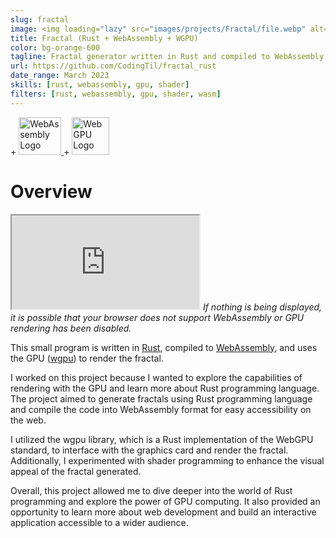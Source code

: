 ```yaml
---
slug: fractal
image: <img loading="lazy" src="images/projects/Fractal/file.webp" alt="Fractal"/>
title: Fractal (Rust + WebAssembly + WGPU)
color: bg-orange-600
tagline: Fractal generator written in Rust and compiled to WebAssembly
url: https://github.com/CodingTil/fractal_rust
date_range: March 2023
skills: [rust, webassembly, gpu, shader]
filters: [rust, webassembly, gpu, shader, wasm]
---
```

<div class="flex items-center justify-center">
	<a href="https://www.rust-lang.org/">
		<i class="text-foreground-primary fa-brands fa-rust" style="font-size: 60px;"></i>
	</a>
	<span class="mx-2 text-2xl">+</span>
	<a href="https://www.rust-lang.org/what/wasm">
		<img width="68px" height="60px" alt="WebAssembly Logo" src="https://upload.wikimedia.org/wikipedia/commons/thumb/1/1f/WebAssembly_Logo.svg/68px-WebAssembly_Logo.svg.png?useskin=vector">
	</a>
	<span class="mx-2 text-2xl">+</span>
	<a href="https://wgpu.rs/">
		<img src="https://wgpu.rs/logo.min.svg" width="60px" alt="WebGPU Logo">
	</a>
</div>

# Overview
<iframe src="http://192.168.178.33:8080/public/project_code/fractal/index.html" title="Fractal" class="w-full p-2.5 pointer-events-none" style="aspect-ratio: 16 / 9"></iframe>
<i>If nothing is being displayed, it is possible that your browser does not support WebAssembly or GPU rendering has been disabled.</i>

This small program is written in [Rust](https://www.rust-lang.org/), compiled to [WebAssembly](https://webassembly.org/), and uses the GPU ([wgpu](https://wgpu.rs/)) to render the fractal.

I worked on this project because I wanted to explore the capabilities of rendering with the GPU and learn more about Rust programming language. The project aimed to generate fractals using Rust programming language and compile the code into WebAssembly format for easy accessibility on the web.

I utilized the wgpu library, which is a Rust implementation of the WebGPU standard, to interface with the graphics card and render the fractal. Additionally, I experimented with shader programming to enhance the visual appeal of the fractal generated.

Overall, this project allowed me to dive deeper into the world of Rust programming and explore the power of GPU computing. It also provided an opportunity to learn more about web development and build an interactive application accessible to a wider audience.